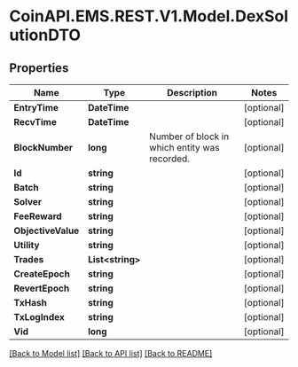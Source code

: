 
# CoinAPI.EMS.REST.V1.Model.DexSolutionDTO

## Properties

Name | Type | Description | Notes
------------ | ------------- | ------------- | -------------
**EntryTime** | **DateTime** |  | [optional] 
**RecvTime** | **DateTime** |  | [optional] 
**BlockNumber** | **long** | Number of block in which entity was recorded. | [optional] 
**Id** | **string** |  | [optional] 
**Batch** | **string** |  | [optional] 
**Solver** | **string** |  | [optional] 
**FeeReward** | **string** |  | [optional] 
**ObjectiveValue** | **string** |  | [optional] 
**Utility** | **string** |  | [optional] 
**Trades** | **List&lt;string&gt;** |  | [optional] 
**CreateEpoch** | **string** |  | [optional] 
**RevertEpoch** | **string** |  | [optional] 
**TxHash** | **string** |  | [optional] 
**TxLogIndex** | **string** |  | [optional] 
**Vid** | **long** |  | [optional] 

[[Back to Model list]](../README.md#documentation-for-models)
[[Back to API list]](../README.md#documentation-for-api-endpoints)
[[Back to README]](../README.md)

